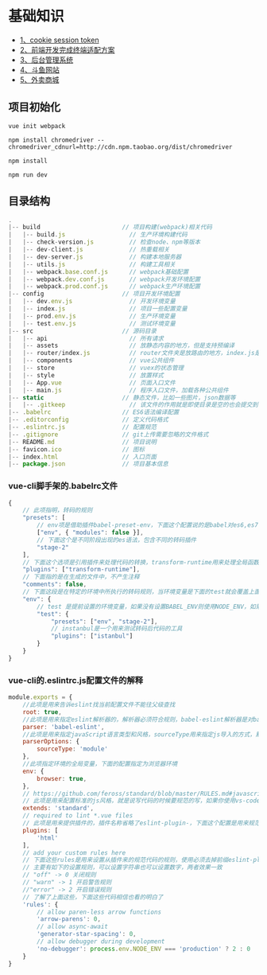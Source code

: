 # 基础知识

- [1、cookie session token](https://github.com/ReZhangxin/readme/issues/1)
- [2、前端开发完成终端适配方案](https://github.com/ReZhangxin/readme/blob/master/%E5%89%8D%E7%AB%AF%E5%BC%80%E5%8F%91%E5%AE%8C%E6%88%90%E7%BB%88%E7%AB%AF%E9%80%82%E9%85%8D%E6%96%B9%E6%A1%88.md)
- [3、后台管理系统](https://github.com/ReZhangxin/readme/blob/master/%E5%90%8E%E5%8F%B0%E7%AE%A1%E7%90%86%E7%B3%BB%E7%BB%9F.md)
- [4、斗鱼网站](https://github.com/ReZhangxin/readme/blob/master/%E6%96%97%E9%B1%BC%E7%BD%91%E7%AB%99.md)
- [5、外卖商城](https://github.com/ReZhangxin/readme/blob/master/%E5%A4%96%E5%8D%96%E5%95%86%E5%9F%8Esell.md)

## 项目初始化

```
vue init webpack

npm install chromedriver --chromedriver_cdnurl=http://cdn.npm.taobao.org/dist/chromedriver

npm install 

npm run dev
```

## 目录结构

```js
.
|-- build                       // 项目构建(webpack)相关代码
|   |-- build.js                  // 生产环境构建代码
|   |-- check-version.js          // 检查node、npm等版本
|   |-- dev-client.js             // 热重载相关
|   |-- dev-server.js             // 构建本地服务器
|   |-- utils.js                  // 构建工具相关
|   |-- webpack.base.conf.js      // webpack基础配置
|   |-- webpack.dev.conf.js       // webpack开发环境配置
|   |-- webpack.prod.conf.js      // webpack生产环境配置
|-- config                      // 项目开发环境配置
|   |-- dev.env.js                // 开发环境变量
|   |-- index.js                  // 项目一些配置变量
|   |-- prod.env.js               // 生产环境变量
|   |-- test.env.js               // 测试环境变量
|-- src                         // 源码目录
|   |-- api                       // 所有请求
|   |-- assets                    // 放静态内容的地方，但是支持预编译
|   |-- router/index.js           // router文件夹是放路由的地方，index.js是我们的根路由 
|   |-- components                // vue公共组件
|   |-- store                     // vuex的状态管理
|   |-- style                     // 放置样式
|   |-- App.vue                   // 页面入口文件
|   |-- main.js                   // 程序入口文件，加载各种公共组件
|-- static                      // 静态文件，比如一些图片，json数据等
|   |-- .gitkeep                  // 该文件的作用就是即使目录是空的也会提交到仓库
|-- .babelrc                    // ES6语法编译配置
|-- .editorconfig               // 定义代码格式
|-- .eslintrc.js                // 配置规范
|-- .gitignore                  // git上传需要忽略的文件格式
|-- README.md                   // 项目说明
|-- favicon.ico                 // 图标
|-- index.html                  // 入口页面
|-- package.json                // 项目基本信息
```

### vue-cli脚手架的.babelrc文件

```js
{
    // 此项指明，转码的规则
    "presets": [
        // env项是借助插件babel-preset-env，下面这个配置说的是babel对es6,es7,es8进行转码，并且设置amd,commonjs这样的模块化文件，不进行转码
        ["env", { "modules": false }],
        // 下面这个是不同阶段出现的es语法，包含不同的转码插件
        "stage-2"
    ],
    // 下面这个选项是引用插件来处理代码的转换，transform-runtime用来处理全局函数和优化babel编译
    "plugins": ["transform-runtime"],
    // 下面指的是在生成的文件中，不产生注释
    "comments": false,
    // 下面这段是在特定的环境中所执行的转码规则，当环境变量是下面的test就会覆盖上面的设置
    "env": {
        // test 是提前设置的环境变量，如果没有设置BABEL_ENV则使用NODE_ENV，如果都没有设置默认就是development
        "test": {
            "presets": ["env", "stage-2"],
            // instanbul是一个用来测试转码后代码的工具
            "plugins": ["istanbul"]
        }
    }
}
```

### vue-cli的.eslintrc.js配置文件的解释

```js
module.exports = {
    //此项是用来告诉eslint找当前配置文件不能往父级查找
    root: true, 
    //此项是用来指定eslint解析器的，解析器必须符合规则，babel-eslint解析器是对babel解析器的包装使其与ESLint解析
    parser: 'babel-eslint',
    //此项是用来指定javaScript语言类型和风格，sourceType用来指定js导入的方式，默认是script，此处设置为module，指某块导入方式
    parserOptions: {
        sourceType: 'module'
    },
    //此项指定环境的全局变量，下面的配置指定为浏览器环境
    env: {
        browser: true,
    },
    // https://github.com/feross/standard/blob/master/RULES.md#javascript-standard-style
    // 此项是用来配置标准的js风格，就是说写代码的时候要规范的写，如果你使用vs-code我觉得应该可以避免出错
    extends: 'standard',
    // required to lint *.vue files
    // 此项是用来提供插件的，插件名称省略了eslint-plugin-，下面这个配置是用来规范html的
    plugins: [
        'html'
    ],
    // add your custom rules here
    // 下面这些rules是用来设置从插件来的规范代码的规则，使用必须去掉前缀eslint-plugin-
    // 主要有如下的设置规则，可以设置字符串也可以设置数字，两者效果一致
    // "off" -> 0 关闭规则
    // "warn" -> 1 开启警告规则
    //"error" -> 2 开启错误规则
    // 了解了上面这些，下面这些代码相信也看的明白了
    'rules': {
        // allow paren-less arrow functions
        'arrow-parens': 0,
        // allow async-await
        'generator-star-spacing': 0,
        // allow debugger during development
        'no-debugger': process.env.NODE_ENV === 'production' ? 2 : 0
    }
}
```

